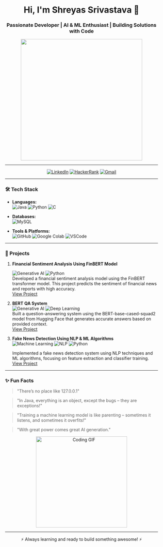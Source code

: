 <h1 align="center">Hi, I'm Shreyas Srivastava 👋</h1>
<h3 align="center">Passionate Developer | AI & ML Enthusiast | Building Solutions with Code</h3>

<p align="center">
  <img src="https://drive.google.com/uc?id=1pk_ufFNsUQ3IXAaKp4AsJz_lAU5_ZBD5" width=400 />
</p>

---

<p align="center">
  <a href="https://www.linkedin.com/in/shreyas-srivastava-b4b5282b2" target="_blank"><img src="https://img.shields.io/badge/-LinkedIn-blue?style=for-the-badge&logo=linkedin&logoColor=white" alt="LinkedIn"></a>
  <a href="https://www.hackerrank.com/profile/shreyassrivasta4" target="_blank"><img src="https://img.shields.io/badge/-HackerRank-2EC866?style=for-the-badge&logo=hackerrank&logoColor=white" alt="HackerRank"></a>
  <a href="mailto:shreyassrivastava890@gmail.com"><img src="https://img.shields.io/badge/-Gmail-D14836?style=for-the-badge&logo=gmail&logoColor=white" alt="Gmail"></a>
</p>

---

### 🛠️ Tech Stack

- **Languages:**  
  ![Java](https://img.shields.io/badge/Java-ED8B00?style=for-the-badge&logo=java&logoColor=white)
  ![Python](https://img.shields.io/badge/Python-3776AB?style=for-the-badge&logo=python&logoColor=white)
  ![C](https://img.shields.io/badge/C-00599C?style=for-the-badge&logo=c&logoColor=white)

- **Databases:**  
  ![MySQL](https://img.shields.io/badge/MySQL-00000F?style=for-the-badge&logo=mysql&logoColor=white)

- **Tools & Platforms:**  
  ![GitHub](https://img.shields.io/badge/GitHub-181717?style=for-the-badge&logo=github&logoColor=white)
  ![Google Colab](https://img.shields.io/badge/Google%20Colab-F9AB00?style=for-the-badge&logo=google-colab&logoColor=white)
  ![VSCode](https://img.shields.io/badge/VS%20Code-007ACC?style=for-the-badge&logo=visual-studio-code&logoColor=white)

---

### 🚀 Projects

1. **Financial Sentiment Analysis Using FinBERT Model**

    ![Generative AI](https://img.shields.io/badge/Generative%20AI-FF1493?style=for-the-badge&logo=openai&logoColor=white)  ![Python](https://img.shields.io/badge/Python-3776AB?style=for-the-badge&logo=python&logoColor=white)  
   Developed a financial sentiment analysis model using the FinBERT transformer model. This project predicts the sentiment of financial news and reports with high accuracy.  
   [View Project](https://github.com/Shreyas1476/Financial-Sentiment-Analysis-using-FinBERT-model)

3. **BERT QA System**  
   ![Generative AI](https://img.shields.io/badge/Generative%20AI-FF1493?style=for-the-badge&logo=openai&logoColor=white) ![Deep Learning](https://img.shields.io/badge/Deep%20Learning-000?style=for-the-badge&logo=tensorflow&logoColor=white)  
   Built a question-answering system using the BERT-base-cased-squad2 model from Hugging Face that generates accurate answers based on provided context.  
   [View Project](https://github.com/Shreyas1476/BERT-Q-A-System)

4. **Fake News Detection Using NLP & ML Algorithms**  
   ![Machine Learning](https://img.shields.io/badge/Machine%20Learning-0078D7?style=for-the-badge&logo=scikit-learn&logoColor=white) ![NLP](https://img.shields.io/badge/NLP-FF6F00?style=for-the-badge&logo=amazon-alexa&logoColor=white) ![Python](https://img.shields.io/badge/Python-3776AB?style=for-the-badge&logo=python&logoColor=white)
 
   Implemented a fake news detection system using NLP techniques and ML algorithms, focusing on feature extraction and classifier training.  
   [View Project](https://github.com/Shreyas1476/Fake-News-Detection-Using-NLP-and-ML-Algorithms)

---




### ✨ Fun Facts

> "There’s no place like 127.0.0.1"

> "In Java, everything is an object, except the bugs – they are exceptions!"

>"Training a machine learning model is like parenting – sometimes it listens, and sometimes it overfits!"

>"With great power comes great AI generation." 

<p align="center">
  <img src="https://media.giphy.com/media/LmNwrBhejkK9EFP504/giphy.gif" alt="Coding GIF" width="300px" />
</p>

---

<p align="center">⚡️ Always learning and ready to build something awesome! ⚡️</p>
